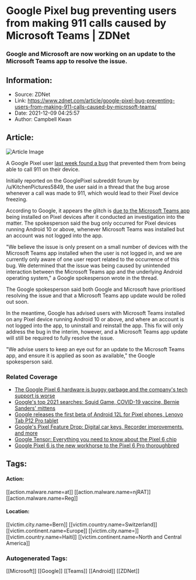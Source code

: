 # Google Pixel bug preventing users from making 911 calls caused by Microsoft Teams | ZDNet
### Google and Microsoft are now working on an update to the Microsoft Teams app to resolve the issue.

## Information:
+ Source: ZDNet
+ Link: https://www.zdnet.com/article/google-pixel-bug-preventing-users-from-making-911-calls-caused-by-microsoft-teams/
+ Date: 2021-12-09 04:25:57
+ Author: Campbell Kwan


## Article:
![Article Image](https://www.zdnet.com/a/img/resize/51c731ce5d993432eb4c4db45bf00655cb97b6c0/2021/11/18/e4c439ed-59c0-49a5-a7c6-2684378c57d2/google-pixel-6.png?width=770&height=578&fit=crop&auto=webp)

A Google Pixel user [last week found a bug](https://old.reddit.com/r/GooglePixel/comments/r4xz1f/pixel_prevented_me_from_calling_911/hnrvsr1/) that prevented them from being able to call 911 on their device. 

Initially reported on the GooglePixel subreddit forum by /u/KitchenPictures5849, the user said in a thread that the bug arose whenever a call was made to 911, which would lead to their Pixel device freezing. 

According to Google, it appears the glitch is [due to the Microsoft Teams app](https://old.reddit.com/r/GooglePixel/comments/r4xz1f/pixel_prevented_me_from_calling_911/hnrvsr1/) being installed on Pixel devices after it conducted an investigation into the matter. The spokesperson said the bug only occurred for Pixel devices running Android 10 or above, whenever Microsoft Teams was installed but an account was not logged into the app. 

"We believe the issue is only present on a small number of devices with the Microsoft Teams app installed when the user is not logged in, and we are currently only aware of one user report related to the occurrence of this bug. We determined that the issue was being caused by unintended interaction between the Microsoft Teams app and the underlying Android operating system," a Google spokesperson wrote in the thread. 

The Google spokesperson said both Google and Microsoft have prioritised resolving the issue and that a Microsoft Teams app update would be rolled out soon. 

In the meantime, Google has advised users with Microsoft Teams installed on any Pixel device running Android 10 or above, and where an account is not logged into the app, to uninstall and reinstall the app. This fix will only address the bug in the interim, however, and a Microsoft Teams app update will still be required to fully resolve the issue. 

"We advise users to keep an eye out for an update to the Microsoft Teams app, and ensure it is applied as soon as available," the Google spokesperson said.  

### Related Coverage

* [The Google Pixel 6 hardware is buggy garbage and the company's tech support is worse](/article/the-google-pixel-6-hardware-is-buggy-garbage-and-the-companys-tech-support-is-worse/)
* [Google's top 2021 searches: Squid Game, COVID-19 vaccine, Bernie Sanders' mittens](/article/dmx-covid-19-vaccine-meghan-markle-squid-game-and-lil-nas-x-top-google-list-of-most-searched-topics-in-2021/)
* [Google releases the first beta of Android 12L for Pixel phones, Lenovo Tab P12 Pro tablet](/article/google-releases-the-first-beta-of-android-12l-for-pixel-phones-lenovo-tab-p12-pro-tablet/)
* [Google's Pixel Feature Drop: Digital car keys, Recorder improvements, and more](/article/googles-latest-pixel-feature-drop-includes-uwb-for-pixel-6-pro-crash-detection-and-recorder-improvements/)
* [Google Tensor: Everything you need to know about the Pixel 6 chip](/article/google-tensor-everything-you-need-to-know-about-the-pixel-6-chip/)
* [Google Pixel 6 is the new workhorse to the Pixel 6 Pro thoroughbred](/article/google-pixel-6-is-the-new-workhorse-to-the-pixel-6-pro-thoroughbred/)





## Tags:

#### Action:
[[action.malware.name=at]] [[action.malware.name=njRAT]] [[action.malware.name=Reg]]

#### Location:
[[victim.city.name=Bern]] [[victim.country.name=Switzerland]] [[victim.continent.name=Europe]] [[victim.city.name=]] [[victim.country.name=Haiti]] [[victim.continent.name=North and Central America]]

### Autogenerated Tags:
[[Microsoft]] [[Google]] [[Teams]] [[Android]] [[ZDNet]]

